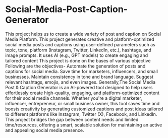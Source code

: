 # Social-Media-Post-Caption-Generator
This project helps us to create a wide variety of post and caption on Social Media Platform.
This project generates creative and platform-optimized social media posts and captions using user-defined parameters such as topic, tone, platform (Instagram, Twitter, LinkedIn, etc.), hashtags, and image prompts. It uses AI (e.g., GPT models) to create engaging and tailored content
This project is done on the bases of various objective Following are the objectives-
Automate the generation of posts and captions for social media.
Save time for marketers, influencers, and small businesses.
Maintain consistency in tone and brand language.
Suggest relevant hashtags, emojis, and even images.
Generally,The Social Media Post & Caption Generator is an AI-powered tool designed to help users effortlessly create high-quality, engaging, and platform-optimized content for their social media channels. Whether you're a digital marketer, influencer, entrepreneur, or small business owner, this tool saves time and boosts creativity by generating customized captions and post ideas tailored to different platforms like Instagram, Twitter (X), Facebook, and LinkedIn.
This project bridges the gap between content needs and limited time/resources, offering a smart, scalable solution for maintaining an active and appealing social media presence.
